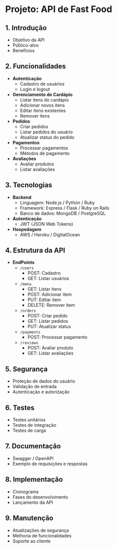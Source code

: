# Projeto: API de Fast Food

## 1. Introdução
   - Objetivo da API
   - Público-alvo
   - Benefícios

## 2. Funcionalidades
   - **Autenticação**
     - Cadastro de usuários
     - Login e logout
   - **Gerenciamento de Cardápio**
     - Listar itens do cardápio
     - Adicionar novos itens
     - Editar itens existentes
     - Remover itens
   - **Pedidos**
     - Criar pedidos
     - Listar pedidos do usuário
     - Atualizar status do pedido
   - **Pagamentos**
     - Processar pagamentos
     - Métodos de pagamento
   - **Avaliações**
     - Avaliar produtos
     - Listar avaliações

## 3. Tecnologias
   - **Backend**
     - Linguagem: Node.js / Python / Ruby
     - Framework: Express / Flask / Ruby on Rails
     - Banco de dados: MongoDB / PostgreSQL
   - **Autenticação**
     - JWT (JSON Web Tokens)
   - **Hospedagem**
     - AWS / Heroku / DigitalOcean

## 4. Estrutura da API
   - **EndPoints**
     - `/users`
       - POST: Cadastro
       - GET: Listar usuários
     - `/menu`
       - GET: Listar itens
       - POST: Adicionar item
       - PUT: Editar item
       - DELETE: Remover item
     - `/orders`
       - POST: Criar pedido
       - GET: Listar pedidos
       - PUT: Atualizar status
     - `/payments`
       - POST: Processar pagamento
     - `/reviews`
       - POST: Avaliar produto
       - GET: Listar avaliações

## 5. Segurança
   - Proteção de dados do usuário
   - Validação de entrada
   - Autenticação e autorização

## 6. Testes
   - Testes unitários
   - Testes de integração
   - Testes de carga

## 7. Documentação
   - Swagger / OpenAPI
   - Exemplo de requisições e respostas

## 8. Implementação
   - Cronograma
   - Fases do desenvolvimento
   - Lançamento da API

## 9. Manutenção
   - Atualizações de segurança
   - Melhoria de funcionalidades
   - Suporte ao cliente
